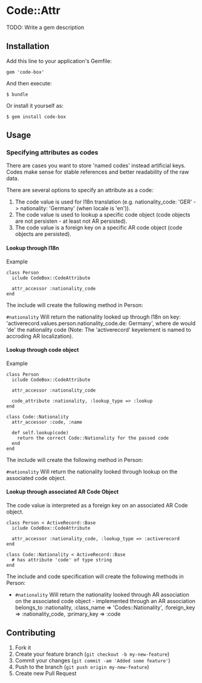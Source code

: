 # Code::Attr

TODO: Write a gem description

## Installation

Add this line to your application's Gemfile:

    gem 'code-box'

And then execute:

    $ bundle

Or install it yourself as:

    $ gem install code-box

## Usage

### Specifying attributes as codes

There are cases you want to store 'named codes' instead artificial keys.
Codes make sense for stable references and better readability of the raw data.

There are several options to specify an attribute as a code:
  1. The code value is used for I18n translation (e.g. nationality_code: 'GER' -> nationality: 'Germany' (when locale is 'en')).
  1. The code value is used to lookup a specific code object (code objects are not persisten - at least not AR persisted).
  1. The code value is a foreign key on a specific AR code object (code objects are persisted).

#### Lookup through I18n

Example

    class Person
      iclude CodeBox::CodeAttribute

      attr_accessor :nationality_code
    end

The include will create the following method in Person:

  `#nationality` Will return the nationality looked up through I18n on key: 'activerecord.values.person.nationality_code.de: Germany', where de would 'de' the nationality code (Note: The 'activerecord' keyelement is named to accroding AR localization).



#### Lookup through code object

Example

    class Person
      iclude CodeBox::CodeAttribute

      attr_accessor :nationality_code

      code_attribute :nationality, :lookup_type => :lookup
    end

    class Code::Nationality
      attr_accessor :code, :name

      def self.lookup(code)
        return the correct Code::Nationality for the passed code
      end
    end

The include will create the following method in Person:

  `#nationality` Will return the nationality looked through lookup on the associated code object.



#### Lookup through associated AR Code Object

The code value is interpreted as a foreign key on an associated AR Code object.

    class Person < ActiveRecord::Base
      iclude CodeBox::CodeAttribute

      attr_accessor :nationality_code, :lookup_type => :activerecord
    end

    class Code::Nationality < ActiveRecord::Base
      # has attribute 'code' of type string
    end

The include and code specification will create the following methods in Person:

  * `#nationality` Will return the nationality looked through AR association on the associated code object - implemented through an AR association
      belongs_to :nationality, :class_name => 'Codes::Nationality', :foreign_key => :nationality_code, :primary_key => :code



## Contributing

1. Fork it
2. Create your feature branch (`git checkout -b my-new-feature`)
3. Commit your changes (`git commit -am 'Added some feature'`)
4. Push to the branch (`git push origin my-new-feature`)
5. Create new Pull Request
